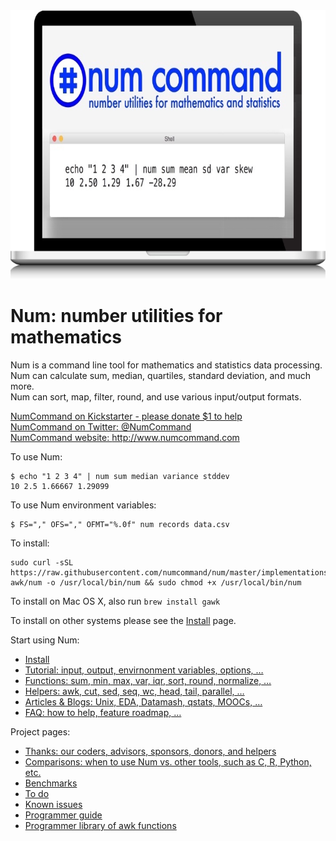 <img width="750" height="430" src="assets/images/splash/splash-750x430.jpg" />

# Num: number utilities for mathematics

Num is a command line tool for mathematics and statistics data processing.
<br>Num can calculate sum, median, quartiles, standard deviation, and much more.
<br>Num can sort, map, filter, round, and use various input/output formats.

<a href="https://www.kickstarter.com/projects/joelparkerhenderson/num-number-utilities-for-mathematics">NumCommand on Kickstarter - please donate $1 to help</a>
<br><a href="https://twitter.com/NumCommand">NumCommand on Twitter: @NumCommand</a>
<br><a href="http://www.numcommand.com">NumCommand website: http://www.numcommand.com</a>

To use Num:

    $ echo "1 2 3 4" | num sum median variance stddev
    10 2.5 1.66667 1.29099

To use Num environment variables:

    $ FS="," OFS="," OFMT="%.0f" num records data.csv

To install:

    sudo curl -sSL https://raw.githubusercontent.com/numcommand/num/master/implementations/num-awk/num -o /usr/local/bin/num && sudo chmod +x /usr/local/bin/num

To install on Mac OS X, also run `brew install gawk`

To install on other systems please see the [Install](doc/install.md) page.

Start using Num:

* <a href="doc/install.md">Install</a>
* <a href="doc/tutorial.md">Tutorial: input, output, envirnonment variables, options, &hellip;</a>
* <a href="doc/functions.md">Functions: sum, min, max, var, iqr, sort, round, normalize, &hellip;</a>
* <a href="doc/helpers.md">Helpers: awk, cut, sed, seq, wc, head, tail, parallel, &hellip;</a>
* <a href="doc/articles.md">Articles &amp; Blogs: Unix, EDA, Datamash, qstats, MOOCs, &hellip;</a>
* <a href="doc/faq.md">FAQ: how to help, feature roadmap, &hellip;</a>

Project pages:

* [Thanks: our coders, advisors, sponsors, donors, and helpers](doc/thanks.md)
* [Comparisons: when to use Num vs. other tools, such as C, R, Python, etc.](doc/comparisons.md)
* [Benchmarks](doc/benchmarks.md)
* [To do](doc/todo.md)
* [Known issues](doc/known-issues.md)
* [Programmer guide](doc/programmer-guide.md)
* [Programmer library of awk functions](doc/programmer-library-of-awk-functions.md)
